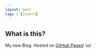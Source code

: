 ```yaml
---
layout: post
tags : [intern]
---
```


## What is this?

My new Blog. Hosted on <a href="http://pages.github.com">GitHub Pages</a>! \o/